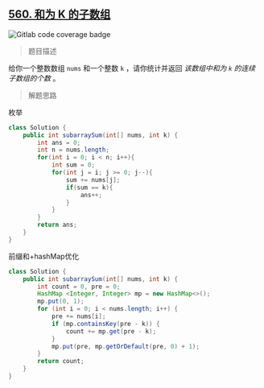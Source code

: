 ## [560. 和为 K 的子数组](https://leetcode.cn/problems/subarray-sum-equals-k/)

![Gitlab code coverage badge](https://img.shields.io/badge/难度-中等-yellow)

> 题目描述

给你一个整数数组 `nums` 和一个整数 `k` ，请你统计并返回 *该数组中和为 `k` 的连续子数组的个数* 。

> 解题思路

枚举

```java
class Solution {
    public int subarraySum(int[] nums, int k) {
        int ans = 0;
        int n = nums.length;
        for(int i = 0; i < n; i++){
            int sum = 0;
            for(int j = i; j >= 0; j--){
                sum += nums[j];
                if(sum == k){
                    ans++;
                }
            }
        }
        return ans;
    }
}
```

前缀和+hashMap优化

```java
class Solution {
    public int subarraySum(int[] nums, int k) {
        int count = 0, pre = 0;
        HashMap <Integer, Integer> mp = new HashMap<>();
        mp.put(0, 1);
        for (int i = 0; i < nums.length; i++) {
            pre += nums[i];
            if (mp.containsKey(pre - k)) {
                count += mp.get(pre - k);
            }
            mp.put(pre, mp.getOrDefault(pre, 0) + 1);
        }
        return count;
    }
}
```

